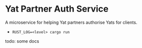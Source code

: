 # Yat Partner Auth Service

A microservice for helping Yat partners authorise Yats for clients.

- `RUST_LOG=<level> cargo run`

todo: some docs
